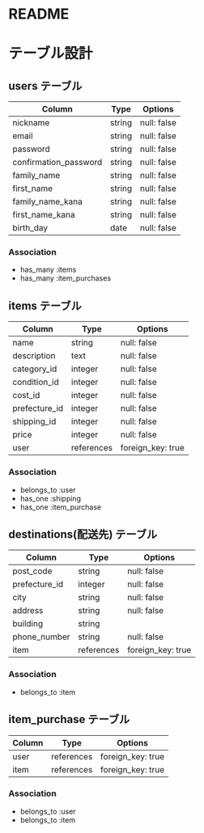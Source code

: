 # README

# テーブル設計

## users テーブル

| Column                | Type   | Options     |
| --------------------- | ------ | ----------- |
| nickname              | string | null: false |
| email                 | string | null: false |
| password              | string | null: false |
| confirmation_password | string | null: false |
| family_name           | string | null: false |
| first_name            | string | null: false |
| family_name_kana      | string | null: false |
| first_name_kana       | string | null: false |
| birth_day             | date   | null: false |

### Association

- has_many :items
- has_many :item_purchases

## items テーブル

| Column        | Type    | Options     |
| ------------- | --------| ----------- |
| name          | string  | null: false |
| description   | text    | null: false |
| category_id   | integer | null: false |
| condition_id  | integer | null: false |
| cost_id       | integer | null: false |
| prefecture_id | integer | null: false |
| shipping_id   | integer | null: false |
| price         | integer | null: false |
| user          | references | foreign_key: true |

### Association

- belongs_to :user
- has_one :shipping
- has_one :item_purchase

 ## destinations(配送先) テーブル

| Column        | Type    | Options     |
| ------------- | --------| ----------- |
| post_code     | string  | null: false |
| prefecture_id | integer | null: false |
| city          | string  | null: false |
| address       | string  | null: false |
| building      | string  |             |
| phone_number  | string  | null: false |
| item          | references | foreign_key: true |

### Association

- belongs_to :item

## item_purchase テーブル

| Column      | Type    | Options     |
| ----------- | --------| ----------- |
| user        | references | foreign_key: true |
| item        | references | foreign_key: true |

### Association

- belongs_to :user
- belongs_to :item